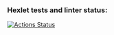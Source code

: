 ### Hexlet tests and linter status:
[![Actions Status](https://github.com/denisparamon/php-project-48/actions/workflows/hexlet-check.yml/badge.svg)](https://github.com/denisparamon/php-project-48/actions)
